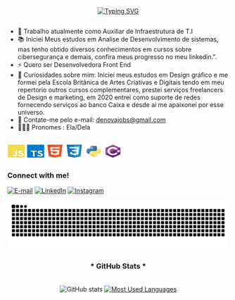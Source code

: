 <div align="center">
  <a href="https://git.io/typing-svg">
    <img src="https://readme-typing-svg.demolab.com?font=Fira+Code&weight=500&size=22&pause=1000&color=FF0056&center=true&vCenter=true&random=false&width=524&lines=%E2%8A%B9+Welcome+to+my+profile!+%CB%99%E1%B5%95%CB%99+%E2%8A%B9+" alt="Typing SVG">
  </a>
</div>

##

- 🔭 Trabalho atualmente como Auxiliar de Infraestrutura de T.I
- 📚 Iniciei Meus estudos em Analise de Desenvolvimento de sistemas, mas tenho obtido diversos conhecimentos em cursos sobre cibersegurança e demais, confira meus progresso no meu linkedin.". 
- ⚡ Quero ser Desenvolvedora Front End
- 💖 Curiosidades sobre mim: Iniciei meus estudos em Design gráfico e me formei pela Escola Britânica de Artes Criativas e Digitais tendo em meu repertorio outros cursos complementares, prestei serviços freelancers de Design e marketing, em 2020 entrei como suporte de redes fornecendo serviços ao banco Caixa e desde ai me apaixonei por esse universo.
- 📧 Contate-me pelo e-mail: denovajobs@gmail.com
- 👩🏽‍🦱 Pronomes : Ela/Dela


<div style="display: inline_block"><br>
  <img align="center" alt="Rafa-Js" height="30" width="40" src="https://raw.githubusercontent.com/devicons/devicon/master/icons/javascript/javascript-plain.svg">
  <img align="center" alt="Rafa-Ts" height="30" width="40" src="https://raw.githubusercontent.com/devicons/devicon/master/icons/typescript/typescript-plain.svg">
  <img align="center" alt="Rafa-HTML" height="30" width="40" src="https://raw.githubusercontent.com/devicons/devicon/master/icons/html5/html5-original.svg">
  <img align="center" alt="Rafa-CSS" height="30" width="40" src="https://raw.githubusercontent.com/devicons/devicon/master/icons/css3/css3-original.svg">
  <img align="center" alt="Rafa-Python" height="30" width="40" src="https://raw.githubusercontent.com/devicons/devicon/master/icons/python/python-original.svg">
  <img align="center" alt="Rafa-Csharp" height="30" width="40" src="https://raw.githubusercontent.com/devicons/devicon/master/icons/csharp/csharp-original.svg">
</div>

##

<h3 align="left">Connect with me!</h3>

 
  [![E-mail](https://img.shields.io/badge/-Email-000?style=for-the-badge&logo=microsoft-outlook&logoColor=FF00F6&color:FFF)](mailto:denovajobs@gmail.com)
[![LinkedIn](https://img.shields.io/badge/-LinkedIn-000?style=for-the-badge&logo=linkedin&logoColor=FF00F6&color:FFF)](https://www.linkedin.com/in/letcdenovais/)
[![Instagram](https://img.shields.io/badge/-Instagram-000?style=for-the-badge&logo=instagram&logoColor=FF00F6&color:FFF)](https://www.instagram.com/letciadenova/)
  
</div>

<picture align="center">
  <source media="(prefers-color-scheme: dark)" srcset="https://raw.githubusercontent.com/Denovolet/Denovolet/output/github-contribution-grid-snake-dark.svg">
  <source media="(prefers-color-scheme: dark)" srcset="https://raw.githubusercontent.com/Denovolet/Denovolet/output/github-contribution-grid-snake-dark.svg">
  <img align="center" alt="github contribution grid snake animation" src="https://raw.githubusercontent.com/Denovolet/Denovolet/output/github-contribution-grid-snake.svg">
</picture>

##

<div style="text-align: center;" align="center">
  <h3>* GitHub Stats *</h3>
  <br>
  <img src="https://github-readme-stats-git-masterrstaa-rickstaa.vercel.app/api?username=Denovolet&hide_title=true&show_icons=true&include_all_commits=false&count_private=true&line_height=25&hide=issues&bg_color=000&title_color=FF0066&text_color=FFF&border_radius=3&border_color=36123c&icon_color=FF00F6&theme=jolly" alt="GitHub stats">

  <a href="https://github.com/Denovolet/github-readme-stats">
    <img src="https://github-readme-stats-git-masterrstaa-rickstaa.vercel.app/api/top-langs/?username=Denovolet&line_height=10&card_width=290&layout=compact&hide_title=false&count_private=true&langs_count=4&show_icons=true&title_color=FF1066&hide=html,css&bg_color=000&text_color=8B8B8&border_radius=3&border_color=5617602&count_private=true" alt="Most Used Languages">
  </a>
</div>

